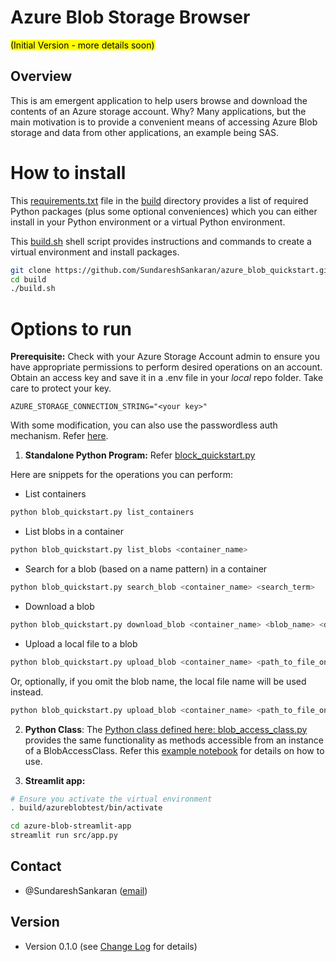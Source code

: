 # Azure Blob Storage Browser

<mark> (Initial Version - more details soon)</mark>

## Overview
This is am emergent application to help users browse and download the contents of an Azure storage account.
Why?  Many applications, but the main motivation is to provide a convenient means of accessing Azure Blob storage and data from other applications, an example being SAS.

# How to install

This [requirements.txt](./build/requirements.txt) file in the [build](./build/) directory provides a list of required Python packages (plus some optional conveniences) which you can either install in your Python environment or a virtual Python environment.

This [build.sh](./build/build.sh) shell script provides instructions and commands to create a virtual environment and install packages.

```bash
git clone https://github.com/SundareshSankaran/azure_blob_quickstart.git
cd build
./build.sh
```

# Options to run

**Prerequisite:** Check with your Azure Storage Account admin to ensure you have appropriate permissions to perform desired operations on an account.  Obtain an access key and save it in a .env file in your *local* repo folder.  Take care to protect your key.

```
AZURE_STORAGE_CONNECTION_STRING="<your key>"
```
With some modification, you can also use the passwordless auth mechanism.  Refer [here](https://learn.microsoft.com/en-us/azure/storage/blobs/storage-quickstart-blobs-python?tabs=managed-identity%2Croles-azure-portal%2Csign-in-azure-cli&pivots=blob-storage-quickstart-scratch).

1. **Standalone Python Program:** Refer [block_quickstart.py](./blob_quickstart.py)

Here are snippets for the operations you can perform:

- List containers

```bash
python blob_quickstart.py list_containers
```

- List blobs in a container

```bash
python blob_quickstart.py list_blobs <container_name> 
```

- Search for a blob (based on a name pattern) in a container

```bash
python blob_quickstart.py search_blob <container_name> <search_term>
```

- Download a blob

```bash
python blob_quickstart.py download_blob <container_name> <blob_name> <download_path_on_client_machine>
```

- Upload a local file to a blob

```bash
python blob_quickstart.py upload_blob <container_name> <path_to_file_on_local_machine> <blob_name>
```

Or, optionally, if you omit the blob name, the local file name will be used instead.  

```bash
python blob_quickstart.py upload_blob <container_name> <path_to_file_on_local_machine> 
```

2. **Python Class**:  The [Python class defined here: blob_access_class.py](./blob_access_class.py) provides the same functionality as methods accessible from an instance of a BlobAccessClass. Refer this [example notebook](./tests/test_class.ipynb) for details on how to use.

3. **Streamlit app:**

```bash
# Ensure you activate the virtual environment
. build/azureblobtest/bin/activate

cd azure-blob-streamlit-app
streamlit run src/app.py

```

## Contact
- @SundareshSankaran ([email](mailto:sundaresh.sankaran@gmail.com))

## Version 
- Version 0.1.0 (see [Change Log](./CHANGELOG.md) for details)